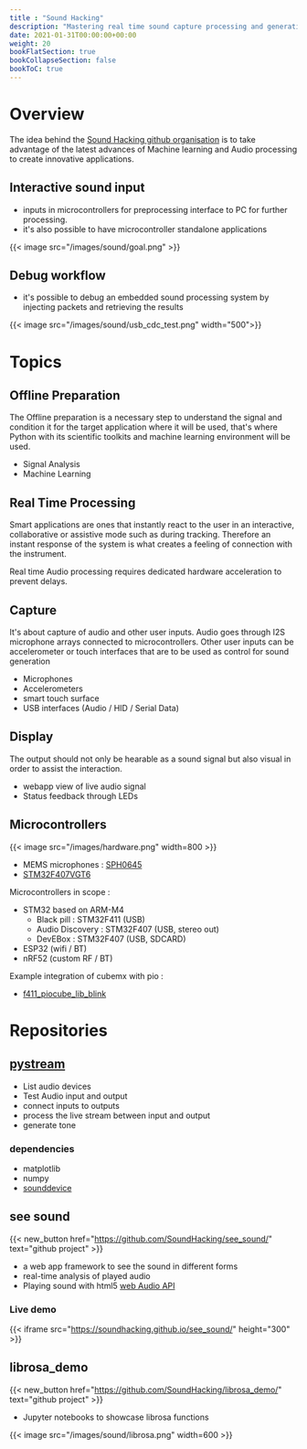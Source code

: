 ```yaml
---
title : "Sound Hacking"
description: "Mastering real time sound capture processing and generation on embedded processors"
date: 2021-01-31T00:00:00+00:00
weight: 20
bookFlatSection: true
bookCollapseSection: false
bookToC: true
---
```


# Overview
The idea behind the [Sound Hacking github organisation](https://github.com/SoundHacking) is to take advantage of the latest advances of Machine learning and Audio processing to create innovative applications.

## Interactive sound input
* inputs in microcontrollers for preprocessing interface to PC for further processing.
* it's also possible to have microcontroller standalone applications

{{< image src="/images/sound/goal.png" >}}

## Debug workflow
* it's possible to debug an embedded sound processing system by injecting packets and retrieving  the results

{{< image src="/images/sound/usb_cdc_test.png" width="500">}}

# Topics
## Offline Preparation
The Offline preparation is a necessary step to understand the signal and condition it for the target application where it will be used, that's where Python with its scientific toolkits and machine learning environment will be used.
* Signal Analysis
* Machine Learning

## Real Time Processing
Smart applications are ones that instantly react to the user in an interactive, collaborative or assistive mode such as during tracking.
Therefore an instant response of the system is what creates a feeling of connection with the instrument.

Real time Audio processing requires dedicated hardware acceleration to prevent delays. 

## Capture
It's about capture of audio and other user inputs. Audio goes through  I2S microphone arrays connected to microcontrollers. Other user inputs can be accelerometer or touch interfaces that are to be used as control for sound generation
* Microphones
* Accelerometers
* smart touch surface
* USB interfaces (Audio / HID / Serial Data)

## Display
The output should not only be hearable as a sound signal but also visual in order to assist the interaction.
* webapp view of live audio signal
* Status feedback through LEDs

## Microcontrollers
{{< image src="/images/hardware.png" width=800 >}}

* MEMS microphones : [SPH0645](https://cdn-reichelt.de/documents/datenblatt/A300/DEBO_MEMS_MIC_DB_EN.pdf)
* [STM32F407VGT6](https://stm32-base.org/boards/STM32F407VGT6-STM32F4XX-M.html)

Microcontrollers in scope :

* STM32 based on ARM-M4
    * Black pill : STM32F411 (USB)
    * Audio Discovery : STM32F407 (USB, stereo out)
    * DevEBox : STM32F407 (USB, SDCARD)
* ESP32 (wifi / BT)
* nRF52 (custom RF / BT)

Example integration of cubemx with pio :
* [f411_piocube_lib_blink](https://github.com/STM32Libs/f411_piocube_lib_blink)
# Repositories

## [pystream](https://github.com/SoundHacking/pystream)
* List audio devices
* Test Audio input and output
* connect inputs to outputs
* process the live stream between input and output
* generate tone

### dependencies

* matplotlib
* numpy
* [sounddevice](https://python-sounddevice.readthedocs.io/)

## see sound

{{< new_button href="https://github.com/SoundHacking/see_sound/" text="github project" >}}

* a web app framework to see the sound in different forms
* real-time analysis of played audio
* Playing sound with html5 [web Audio API](https://www.w3.org/TR/webaudio/)
### Live demo

{{< iframe src="https://soundhacking.github.io/see_sound/" height="300" >}}

## librosa_demo

{{< new_button href="https://github.com/SoundHacking/librosa_demo/" text="github project" >}}

* Jupyter notebooks to showcase librosa functions

{{< image src="/images/sound/librosa.png" width=600 >}}
